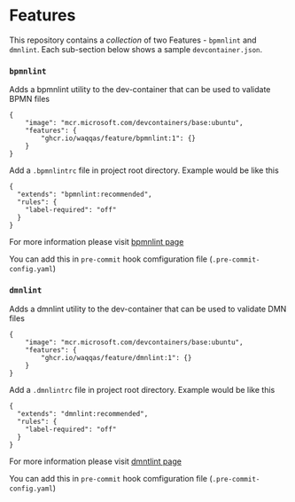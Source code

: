 # Features

This repository contains a _collection_ of two Features - `bpmnlint` and `dmnlint`.  Each sub-section below shows a sample `devcontainer.json`.

### `bpmnlint`

Adds a bpmnlint utility to the dev-container that can be used to validate BPMN files

```jsonc
{
    "image": "mcr.microsoft.com/devcontainers/base:ubuntu",
    "features": {
        "ghcr.io/waqqas/feature/bpmnlint:1": {}
    }
}
```

Add a `.bpmnlintrc` file in project root directory. Example would be like this

``` jsonc
{
  "extends": "bpmnlint:recommended",
  "rules": {
    "label-required": "off"
  }
}
```
For more information please visit [bpmnlint page](https://github.com/bpmn-io/bpmnlint)

You can add this in `pre-commit` hook comfiguration file (`.pre-commit-config.yaml`)


### `dmnlint`

Adds a dmnlint utility to the dev-container that can be used to validate DMN files

```jsonc
{
    "image": "mcr.microsoft.com/devcontainers/base:ubuntu",
    "features": {
        "ghcr.io/waqqas/feature/dmnlint:1": {}
    }
}
```

Add a `.dmnlintrc` file in project root directory. Example would be like this

``` jsonc
{
  "extends": "dmnlint:recommended",
  "rules": {
    "label-required": "off"
  }
}
```
For more information please visit [dmntlint page](https://github.com/bpmn-io/dmnlint)

You can add this in `pre-commit` hook comfiguration file (`.pre-commit-config.yaml`)

